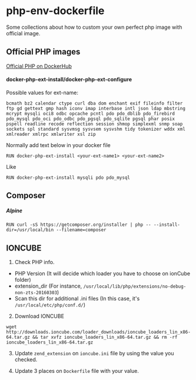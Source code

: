 # php-env-dockerfile

Some collections about how to custom your own perfect php image with official image.

## Official PHP images

[Official PHP on DockerHub](https://hub.docker.com/r/library/php/)

#### docker-php-ext-install/docker-php-ext-configure

Possible values for ext-name:

```
bcmath bz2 calendar ctype curl dba dom enchant exif fileinfo filter ftp gd gettext gmp hash iconv imap interbase intl json ldap mbstring mcrypt mysqli oci8 odbc opcache pcntl pdo pdo_dblib pdo_firebird pdo_mysql pdo_oci pdo_odbc pdo_pgsql pdo_sqlite pgsql phar posix pspell readline recode reflection session shmop simplexml snmp soap sockets spl standard sysvmsg sysvsem sysvshm tidy tokenizer wddx xml xmlreader xmlrpc xmlwriter xsl zip
```

Normally add text below in your docker file

```RUN docker-php-ext-install <your-ext-name1> <your-ext-name2>```

Like

```RUN docker-php-ext-install mysqli pdo pdo_mysql```

## Composer 

##### Alpine

```
RUN curl -sS https://getcomposer.org/installer | php -- --install-dir=/usr/local/bin --filename=composer 
```

## IONCUBE

1. Check PHP info.

- PHP Version (It will decide which loader you have to choose on ionCube folder)
- extension_dir (For instance, `/usr/local/lib/php/extensions/no-debug-non-zts-20160303`)
- Scan this dir for additional .ini files (In this case, it's `/usr/local/etc/php/conf.d/`)

2. Download IONCUBE

```
wget http://downloads.ioncube.com/loader_downloads/ioncube_loaders_lin_x86-64.tar.gz && tar xvfz ioncube_loaders_lin_x86-64.tar.gz && rm -rf ioncube_loaders_lin_x86-64.tar.gz
```

3. Update `zend_extension` on `ioncube.ini` file by using the value you checked.

4. Update 3 places on `Dockerfile` file with your value.